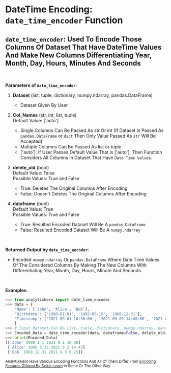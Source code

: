 # **DateTime Encoding:**  `date_time_encoder` Function

## `date_time_encoder`: Used To Encode Those Columns Of Dataset That Have DateTime Values And Make New Columns Differentiating Year, Month, Day, Hours, Minutes And Seconds


<br>

**Parameters of `date_time_encoder`**:
1. __Dataset__ (list, tuple, dictionary, numpy.ndarray, pandas.DataFrame) <br>
    - Dataset Given By User

2. __Col_Names__ (str, int, list, tuple) <br>
Default Value: ['auto'] <br>
    - Single Columns Can Be Passed As str Or int (If Dataset Is Passed As `pandas.DataFrame` or `dict` Then Only Value Passed As `str` Will Be Accepted)
    - Multiple Columns Can Be Passed As list or tuple
    - ['auto']: If User Passes Default Value That Is ['auto'], Then Function Considers All Columns In Dataset That Have `Date Time Values`.

3. __delete_old__ (bool) <br>
Default Value: False<br>
Possible Values: True and False
    - True: Deletes The Original Columns After Encoding
    - False: Doesn't Deletes The Original Columns After Encoding

4. __dataframe__ (bool) <br>
Default Value: True<br>
Possible Values: True and False
    - True: Resulted Encoded Dataset Will Be A `pandas.DataFrame`
    - False: Resulted Encoded Dataset Will Be A `numpy.ndarray`

<br>

**Returned Output by `date_time_encoder`**:
- Encoded `numpy.ndarray` Or `pandas.DataFrame` Where Date Time Values Of The Considered Columns By Making The New Columns With Differentiating Year, Month, Day, Hours, Minute And Seconds.

<br>

**Examples**:

```python
>>> from analytixhero import date_time_encoder
>>> data = {
    'Name': ['John', 'Alice', 'Bob'],
    'Birthdate': ['1990-01-01', '1995-05-15', '1988-12-31'],
    'Timestamp': ['2021-09-01 10:30:00', '2021-09-02 14:45:00', '2021-09-03 08:15:00']
    }
>>> # Input Dataset Can Be list, tuple, dictionary, numpy.ndarray, pandas.DataFrame
>>> Encoded_Data = date_time_encoder(data, dataframe=False, delete_old=True)
>>> print(Encoded_Data)
[['John' 1990 1 1 2021 9 1 10 30]
 ['Alice' 1995 5 15 2021 9 2 14 45]
 ['Bob' 1988 12 31 2021 9 3 8 15]]
```

<small> AnalytiXHero Have Various Encoding Functions And All Of Them Differ From [Encoding Features Offered By Scikit-Learn](https://scikit-learn.org/stable/) In Some Or The Other Way</small>